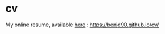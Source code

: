 # cv

My online resume, available [here](https://benjd90.github.io/cv/) : https://benjd90.github.io/cv/
